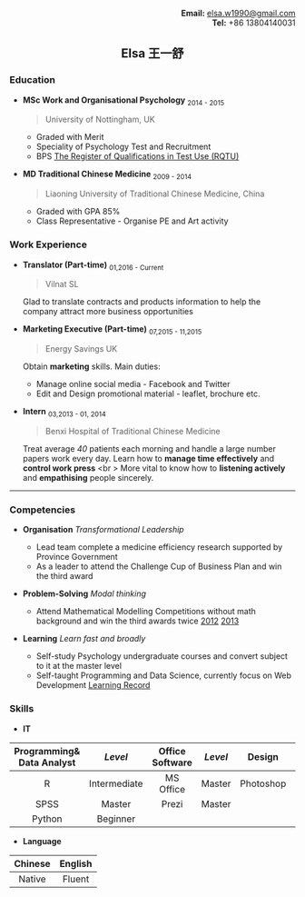<p align="right"><b>Email:</b> <a href="mailto:elsa.w1990@gmail.com">elsa.w1990@gmail.com</a>
<br />
<b>Tel:</b> +86 13804140031</p>


<h2 align="center">
 Elsa
 王一舒
</h2>



### Education

- __MSc Work and Organisational Psychology__  <sub>2014 - 2015</sub>
  > University of Nottingham, UK

  * Graded with Merit
  * Speciality of Psychology Test and Recruitment
  * BPS [The Register of Qualifications in Test Use (RQTU)](https://ptc.bps.org.uk/register-qualifications-test-use-rqtu?qs=311299&ret=Wang)

- __MD Traditional Chinese Medicine__  <sub>2009 - 2014</sub>
  > Liaoning University of Traditional Chinese Medicine, China

  * Graded with GPA 85%
  * Class Representative - Organise PE and Art activity

### Work Experience

- __Translator (Part-time)__ <sub>01,2016 - Current</sub>
  > Vilnat SL

  Glad to translate contracts and products information to help the company attract more business opportunities

- __Marketing Executive (Part-time)__ <sub> 07,2015 - 11,2015 </sub>
  > Energy Savings UK

  Obtain __marketing__ skills. Main duties:
  - Manage online social media - Facebook and Twitter
  - Edit and Design promotional material - leaflet, brochure etc.

- __Intern__ <sub>03,2013 - 01, 2014</sub>
  > Benxi Hospital of Traditional Chinese Medicine

  Treat average *40* patients each morning and handle a large number papers work every day. Learn how to __manage time effectively__ and __control work press__
  <br \>
  More vital to know how to __listening actively__ and __empathising__ people sincerely.  

---

### Competencies

- __Organisation__ *Transformational Leadership*

  * Lead team complete a medicine efficiency research supported by Province Government
  * As a leader to attend the Challenge Cup of Business Plan  and win the third award

- __Problem-Solving__ *Modal thinking*

  * Attend Mathematical Modelling Competitions without math background and win the third awards twice [2012](http://wenku.baidu.com/view/a14dba380912a2161479292a.html) [2013](http://www.madio.net/article-394.html)

- __Learning__ *Learn fast and broadly*
  * Self-study Psychology undergraduate courses and convert subject to it at the master level
  * Self-taught Programming and Data Science, currently focus on Web Development [Learning Record]()


### Skills
- __IT__

|  __Programming& Data Analyst__ | *Level*   | __Office Software__ |*Level*   | __Design__ |*Level*   |
| :-------------: | :-------------: | :-------------: |:-------------: | :-------------: | :-------------: |
| R       | Intermediate  |MS Office | Master | Photoshop | Intermediate |
| SPSS | Master |Prezi | Master |
| Python | Beginner |


- __Language__

| Chinese  | English |
| :-------------:|:-------------: |
| Native| Fluent |
